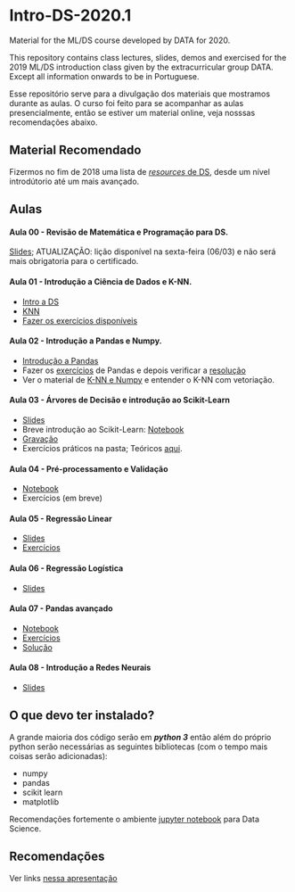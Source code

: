 # Intro-DS-2020.1

Material for the ML/DS course developed by DATA for 2020.

This repository contains class lectures, slides, demos and exercised for the 2019 ML/DS introduction class given by the extracurricular group DATA. Except all information onwards to be in Portuguese.

Esse repositório serve para a divulgação dos materiais que mostramos durante as aulas. O curso foi feito para se acompanhar as aulas presencialmente, então se estiver um material online, veja nosssas recomendações abaixo.

## Material Recomendado

Fizermos no fim de 2018 uma lista de [_resources_ de DS](https://docs.google.com/presentation/d/1mcnRXBxEJa7ksIzCyASgMCEz3jML5sEdSQJpqdWdIvo/edit?usp=sharing), desde um nível introdútorio até um mais avançado.


## Aulas

#### Aula 00 - Revisão de Matemática e Programação para DS.
[Slides](https://docs.google.com/presentation/d/e/2PACX-1vTRqcBfsfk6DIHc2pWS0mV8I4o-LR8rIVhS5DKuh6rWfnCA4pcFsX-NmLjXtFqpIyNOPDlz3JUninLd/pub?start=false&loop=false&delayms=60000); ATUALIZAÇÃO: lição disponível na sexta-feira (06/03) e não será mais obrigatoria para o certificado.

#### Aula 01 - Introdução a Ciência de Dados e K-NN.

- [Intro a DS](https://github.com/icmc-data/Intro-DS-2020.1/blob/master/Aula1/Aula%201%20-%20Intro.pdf)
- [KNN](https://github.com/icmc-data/Intro-DS-2020.1/blob/master/Aula1/Aula%201%20-%20KNN.pdf)
- [Fazer os exercícios disponíveis](https://github.com/icmc-data/Intro-DS-2020.1/blob/master/Aula1/kNN.zip)

#### Aula 02 - Introdução a Pandas e Numpy.
- [Introdução a Pandas](https://github.com/icmc-data/Intro-DS-2020.1/blob/master/Aula2/introducao_pandas.ipynb)
- Fazer os [exercícios](https://github.com/icmc-data/Intro-DS-2020.1/blob/master/Aula2/exercicios_pandas.ipynb) de Pandas e depois verificar a [resolução](https://github.com/icmc-data/Intro-DS-2020.1/blob/master/Aula2/exercicios_pandas_resolu%C3%A7%C3%A3o.ipynb)
- Ver o material de [K-NN e Numpy](https://github.com/icmc-data/Intro-DS-2020.1/blob/master/Aula2/NumPy%20e%20KNN/NumPy%20e%20KNN.ipynb) e entender o K-NN com vetoriação.


#### Aula 03 - Árvores de Decisão e introdução ao Scikit-Learn
- [Slides](https://docs.google.com/presentation/d/e/2PACX-1vSuhnC8k28s1eSgQBf_TSgltiiX2pXCewDFiJpOn2R48Tc4_WsulaGyek4NNitUlEKf2Si_aWewrxFH/pub?start=false&loop=false&delayms=60000)
- Breve introdução ao Scikit-Learn: [Notebook](https://github.com/icmc-data/Intro-DS-2020.1/blob/master/Aula3/Introdu%C3%A7%C3%A3o%20a%20Sklearn.ipynb)
- [Gravação](https://drive.google.com/file/d/1APjTUodrxoxsYFawt_x2KP5Yl3SLpsLX/view?usp=sharing)
- Exercícios práticos na pasta; Teóricos [aqui](https://forms.gle/bUE2coVs23YkuvF8A).

#### Aula 04 - Pré-processamento e Validação
- [Notebook](https://github.com/icmc-data/Intro-DS-2020.1/blob/master/Aula4/Pr%C3%A9-processamento%20e%20valida%C3%A7%C3%A3o.ipynb)
- Exercícios (em breve)

#### Aula 05 - Regressão Linear
- [Slides](https://github.com/icmc-data/Intro-DS-2020.1/blob/master/Aula5/Aula%205%20-%20Regress%C3%A3o%20Linear%20EAD.pptx) 
- [Exercícios](https://github.com/icmc-data/Intro-DS-2020.1/blob/master/Aula5/Exerc%C3%ADcios%20Pr%C3%A1ticos.ipynb)

#### Aula 06 - Regressão Logística
- [Slides](https://github.com/icmc-data/Intro-DS-2020.1/blob/master/Aula6/Aula%2006%20-%20Regress%C3%A3o%20Log%C3%ADstica%20EAD.pptx)

#### Aula 07 - Pandas avançado
- [Notebook](https://github.com/icmc-data/Intro-DS-2020.1/blob/master/Aula7/pandas2.0.ipynb)
- [Exercícios](https://github.com/icmc-data/Intro-DS-2020.1/blob/master/Aula7/exerc%C3%ADcios_pandas2.0.ipynb)
- [Solução](https://github.com/icmc-data/Intro-DS-2020.1/blob/master/Aula7/exerc%C3%ADcios_pandas2.0_resolu%C3%A7%C3%A3o.ipynb)

#### Aula 08 - Introdução a Redes Neurais
- [Slides](https://github.com/icmc-data/Intro-DS-2020.1/blob/master/Aula8/Aula%208%20-%20Redes%20Neurais.pptx)

## O que devo ter instalado?
A grande maioria dos código serão em ***python 3*** então além do próprio python serão necessárias as seguintes bibliotecas (com o tempo mais coisas serão adicionadas):

 - numpy
 - pandas
 - scikit learn
 - matplotlib

Recomendações fortemente o ambiente [jupyter notebook](https://jupyter.org/install) para Data Science.
 
## Recomendações

Ver links [nessa apresentação](https://docs.google.com/presentation/d/1mcnRXBxEJa7ksIzCyASgMCEz3jML5sEdSQJpqdWdIvo)
